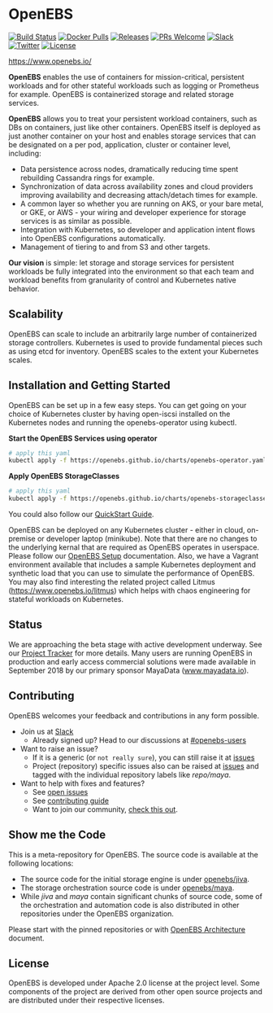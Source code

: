 # OpenEBS

[![Build Status](https://img.shields.io/travis/openebs/openebs/master.svg?style=flat-square)](https://travis-ci.org/openebs/jiva)
[![Docker Pulls](https://img.shields.io/docker/pulls/openebs/jiva.svg?style=flat-square)](https://hub.docker.com/r/openebs/jiva/)
[![Releases](https://img.shields.io/github/release/openebs/openebs/all.svg?style=flat-square)](https://github.com/openebs/openebs/releases)
[![PRs Welcome](https://img.shields.io/badge/PRs-welcome-brightgreen.svg?style=flat-square)](https://github.com/openebs/openebs/pulls)
[![Slack](https://img.shields.io/badge/chat!!!-slack-ff1493.svg?style=flat-square)]( https://openebsslacksignup.herokuapp.com/)
[![Twitter](https://img.shields.io/twitter/follow/openebs.svg?style=social&label=Follow)](https://twitter.com/intent/follow?screen_name=openebs)
[![License](https://img.shields.io/badge/License-Apache%202.0-blue.svg)](https://github.com/openebs/openebs/blob/master/LICENSE)

https://www.openebs.io/
 
**OpenEBS** enables the use of containers for mission-critical, persistent workloads and for other stateful workloads such as logging or Prometheus for example. OpenEBS is containerized storage and related storage services.
 
**OpenEBS** allows you to treat your persistent workload containers, such as DBs on containers, just like other containers. OpenEBS itself is deployed as just another container on your host and enables storage services that can be designated on a per pod, application, cluster or container level, including:
- Data persistence across nodes, dramatically reducing time spent rebuilding Cassandra rings for example.
- Synchronization of data across availability zones and cloud providers improving availability and decreasing attach/detach times for example.
- A common layer so whether you are running on AKS, or your bare metal, or GKE, or AWS - your wiring and developer experience for storage services is as similar as possible.
- Integration with Kubernetes, so  developer and application intent flows into OpenEBS configurations automatically.
- Management of tiering to and from S3 and other targets.
  
**Our vision** is simple: let storage and storage services for persistent workloads be fully integrated into the environment so that each team and workload benefits from granularity of control and Kubernetes native behavior. 

## Scalability
 
OpenEBS can scale to include an arbitrarily large number of containerized storage controllers. Kubernetes is used to provide fundamental pieces such as using etcd for inventory.  OpenEBS scales to the extent your Kubernetes scales.  

## Installation and Getting Started
 
OpenEBS can be set up in a few easy steps. You can get going on your choice of Kubernetes cluster by having open-iscsi installed on the Kubernetes nodes and running the openebs-operator using kubectl. 

**Start the OpenEBS Services using operator**
```bash
# apply this yaml
kubectl apply -f https://openebs.github.io/charts/openebs-operator.yaml
```

**Apply OpenEBS StorageClasses**
```bash
# apply this yaml
kubectl apply -f https://openebs.github.io/charts/openebs-storageclasses.yaml
```

You could also follow our [QuickStart Guide](https://docs.openebs.io/docs/overview.html).

OpenEBS can be deployed on any Kubernetes cluster - either in cloud, on-premise or developer laptop (minikube).  Note that there are no changes to the underlying kernal that are required as OpenEBS operates in userspace.  Please follow our [OpenEBS Setup](https://docs.openebs.io/docs/overview.html) documentation. Also, we have a Vagrant environment available that includes a sample Kubernetes deployment and synthetic load that you can use to simulate the performance of OpenEBS. You may also find interesting the related project called Litmus (https://www.openebs.io/litmus) which helps with chaos engineering for stateful workloads on Kubernetes.

## Status
We are approaching the beta stage with active development underway. See our [Project Tracker](https://github.com/openebs/openebs/wiki/Project-Tracker) for more details.  Many users are running OpenEBS in production and early access commercial solutions were made available in September 2018 by our primary sponsor MayaData (www.mayadata.io).  
 
## Contributing
 
OpenEBS welcomes your feedback and contributions in any form possible.
 
- Join us at [Slack](https://openebsslacksignup.herokuapp.com/)
  - Already signed up? Head to our discussions at [#openebs-users](https://openebs-community.slack.com/messages/openebs-users/)
- Want to raise an issue?
  - If it is a generic (or `not really sure`), you can still raise it at [issues](https://github.com/openebs/openebs/issues)
  - Project (repository) specific issues also can be raised at [issues](https://github.com/openebs/openebs/issues) and tagged with the individual repository labels like *repo/maya*.
- Want to help with fixes and features?
  - See [open issues](https://github.com/openebs/openebs/labels)
  - See [contributing guide](./CONTRIBUTING.md)
  - Want to join our community, [check this out](./community/README.md). 

## Show me the Code

This is a meta-repository for OpenEBS. The source code is available at the following locations:
- The source code for the initial storage engine is under [openebs/jiva](https://github.com/openebs/jiva).
- The storage orchestration source code is under [openebs/maya](https://github.com/openebs/maya).
- While *jiva* and *maya* contain significant chunks of source code, some of the orchestration and automation code is also distributed in other repositories under the OpenEBS organization. 

Please start with the pinned repositories or with [OpenEBS Architecture](./contribute/design/README.md) document. 


## License

OpenEBS is developed under Apache 2.0 license at the project level. 
Some components of the project are derived from other open source projects and are distributed under their respective licenses. 
